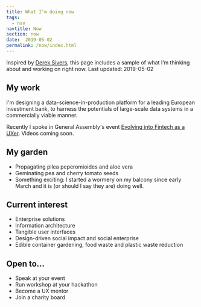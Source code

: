 ```yaml
---
title: What I’m doing now
tags:
  - nav
navtitle: Now
section: now
date:  2019-05-02
permalink: /now/index.html
---
```

Inspired by <a href="https://sivers.org/nowff" target="_blank">Derek Sivers</a>, this page includes a sample of what I’m thinking about and working on right now. Last updated: 2019-05-02

## My work
I'm designing a data-science-in-production platform for a leading European investment bank, to harness the potentials of large-scale data systems in a commercially viable manner. 

Recently I spoke in General Assembly's event <a href="https://www.eventbrite.co.uk/e/evolving-into-fintech-as-a-uxer-tickets-59760055936" target="_blank">Evolving into Fintech as a UXer</a>. Videos coming soon.


## My garden
+ Propagating pilea peperomioides and aloe vera
+ Geminating pea and cherry tomato seeds 
+ Something exciting: I started a wormery on my balcony since early March and it is (or should I say they are) doing well. 

## Current interest
* Enterprise solutions
* Information architecture
* Tangible user interfaces
* Design-driven social impact and social enterprise 
* Edible container gardening, food waste and plastic waste reduction


## Open to... 
* Speak at your event
* Run workshop at your hackathon
* Become a UX mentor
* Join a charity board
